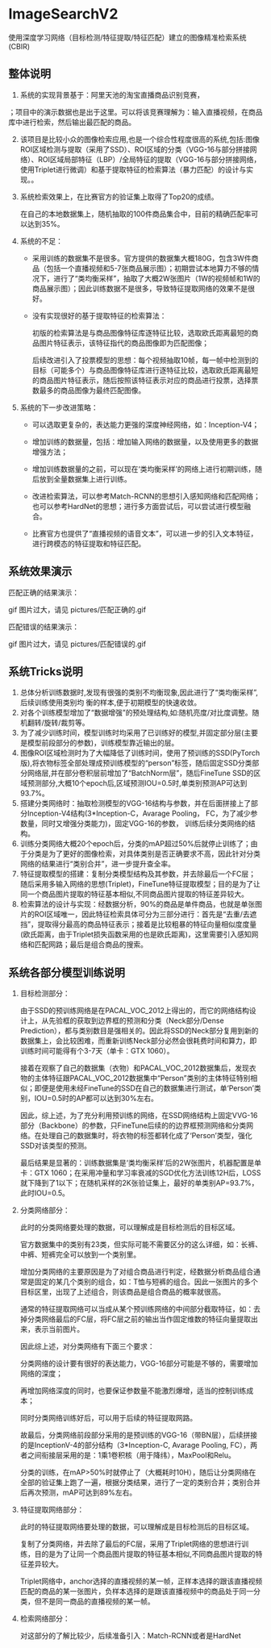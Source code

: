 # ImageSearchV2
使用深度学习网络（目标检测/特征提取/特征匹配）建立的图像精准检索系统(CBIR)

## 整体说明

1. 系统的实现背景基于：阿里天池的淘宝直播商品识别竞赛，

[直达链接]: https://tianchi.aliyun.com/competition/entrance/231772/tab/185	"点击跳转"

；项目中的演示数据也是出于这里。可以将该竞赛理解为：输入直播视频，在商品库中进行检索，然后输出最匹配的商品。

2. 该项目是比较小众的图像检索应用,也是一个综合性程度很高的系统,包括:图像ROI区域检测与提取（采用了SSD）、ROI区域的分类（VGG-16与部分拼接网络）、ROI区域局部特征（LBP）/全局特征的提取（VGG-16与部分拼接网络，使用Triplet进行微调）和基于提取特征的检索算法（暴力匹配）的设计与实现。。

3. 系统检索效果上，在比赛官方的验证集上取得了Top20的成绩。

   在自己的本地数据集上，随机抽取的100件商品集合中，目前的精确匹配率可以达到35%。

4. 系统的不足：

   - 采用训练的数据集不是很多。官方提供的数据集大概180G，包含3W件商品（包括一个直播视频和5-7张商品展示图）；初期尝试本地算力不够的情况下，进行了“类均衡采样”，抽取了大概2W张图片（1W的视频帧和1W的商品展示图）；因此训练数据不是很多，导致特征提取网络的效果不是很好。

   - 没有实现很好的基于提取特征的检索算法：

     初版的检索算法是与商品图像特征库逐特征比较，选取欧氏距离最短的商品图片特征表示，该特征指代的商品图像即为匹配图像；

     后续改进引入了投票模型的思想：每个视频抽取10帧，每一帧中检测到的目标（可能多个）与商品图像特征库进行逐特征比较，选取欧氏距离最短的商品图片特征表示，随后按照该特征表示对应的商品进行投票，选择票数最多的商品图像为最终匹配图像。

5. 系统的下一步改进策略：

   - 可以选取更复杂的，表达能力更强的深度神经网络，如：Inception-V4；

   - 增加训练的数据量，包括：增加输入网络的数据量，以及使用更多的数据增强方法；

   - 增加训练数据量的之前，可以现在‘类均衡采样’的网络上进行初期训练，随后放到全量数据集上进行训练。

   - 改进检索算法，可以参考Match-RCNN的思想引入感知网络和匹配网络；也可以参考HardNet的思想；进行多方面尝试后，可以尝试进行模型融合。

   - 比赛官方也提供了“直播视频的语音文本”，可以进一步的引入文本特征，进行跨模态的特征提取和特征匹配。



## 系统效果演示

匹配正确的结果演示：

gif 图片过大，请见 pictures/匹配正确的.gif

匹配错误的结果演示：

gif 图片过大，请见 pictures/匹配错误的.gif



##  系统Tricks说明

1. 总体分析训练数据时,发现有很强的类别不均衡现象,因此进行了“类均衡采样”,后续训练使用类别均
   衡的样本,便于初期模型的快速收敛。
2. 对各个训练模型增加了“数据增强”的预处理结构,如:随机亮度/对比度调整。随机翻转/旋转/裁剪等。
3. 为了减少训练时间，模型训练时均采用了已训练好的模型,并固定部分层(主要是模型前段部分的参数)，训练模型靠近输出的层。
4. 图像ROI区域检测时为了大幅降低了训练时间，使用了预训练的SSD(PyTorch版),将衣物标签全部处理成预训练模型的“person”标签，随后固定SSD分类部分网络层,并在部分卷积层前增加了“BatchNorm层”，随后FineTune SSD的区域预测部分,大概10个epoch后,区域预测IOU=0.5时,单类别预测AP可达到93.7%。
5. 搭建分类网络时：抽取检测模型的VGG-16结构与参数，并在后面拼接上了部分Inception-V4结构(3*Inception-C，Avarage Pooling， FC，为了减少参数量，同时又增强分类能力)，固定VGG-16的参数，
   训练后续分类网络的结构。
6. 训练分类网络大概20个epoch后，分类的mAP超过50%后就停止训练了；由于分类是为了更好的图像检索，对具体类别是否正确要求不高，因此针对分类网络的结果进行“类别合并”，进一步提升查全率。
7. 特征提取模型的搭建：复制分类模型结构及其参数，并去除最后一个FC层；随后采用多输入网络的思想(Triplet)，FineTune特征提取模型；目的是为了让同一个商品图片提取的特征基本相似,不同商品图片提取的特征差异较大。
8. 检索算法的设计与实现：经数据分析，90%的商品是单件商品，也就是单张图片的ROI区域唯一，因此特征检索具体可分为三部分进行：首先是“去重/去遮挡”，提取得分最高的商品特征表示；接着是比较粗暴的特征向量相似度度量(欧氏距离，由于Triplet损失函数采用的也是欧氏距离)，这里需要引入感知网络和匹配网路；最后是组合商品的搜索。



## 系统各部分模型训练说明

1. 目标检测部分：

   由于SSD的预训练网络是在PACAL_VOC_2012上得出的，而它的网络结构设计上，从先验框的获取到边界框的预测和分类（Neck部分/Dense Prediction），都与类别数目是强相关的。因此将SSD的Neck部分复用到新的数据集上，会比较困难，而重新训练Neck部分必然会很耗费时间和算力，即训练时间可能得有个3-7天（单卡：GTX 1060）。

   接着在观察了自己的数据集（衣物）和PACAL_VOC_2012数据集后，发现衣物的主体特征跟PACAL_VOC_2012数据集中“Person”类别的主体特征特别相似；即便是使用未经FineTune的SSD在自己的数据集进行测试，单‘Person’类别，IOU=0.5时的AP都可以达到30%左右。

   因此，综上述，为了充分利用预训练的网络，在SSD网络结构上固定VVG-16部分（Backbone）的参数，只FineTune后续的的边界框预测网络和分类网络。在处理自己的数据集时，将衣物的标签都转化成了‘Person’类型，强化SSD对该类型的预测。

   最后结果是显著的：训练数据集是‘类均衡采样’后的2W张图片，机器配置是单卡：GTX 1060；在采用冲量和学习率衰减的SGD优化方法训练12H后，LOSS就下降到了1以下；在随机采样的2K张验证集上，最好的单类别AP=93.7%，此时IOU=0.5。

   

2. 分类网络部分：

   此时的分类网络要处理的数据，可以理解成是目标检测后的目标区域。

   官方数据集中的类别有23类，但实际可能不需要区分的这么详细，如：长裤、中裤、短裤完全可以放到一个类别里。

   增加分类网络的主要原因是为了对组合商品进行判定，经数据分析商品组合通常是固定的某几个类别的组合，如：T恤与短裤的组合。因此一张图片的多个目标区里，出现了上述组合，则该商品是组合商品的概率就很高。

   通常的特征提取网络可以当成从某个预训练网络的中间部分截取特征，如：去掉分类网络最后的FC层，将FC层之前的输出当作固定维数的特征向量提取出来，表示当前图片。

   

   因此综上述，对分类网络有下面三个要求：

   分类网络的设计要有很好的表达能力，VGG-16部分可能是不够的，需要增加网络的深度；

   再增加网络深度的同时，也要保证参数量不能激烈爆增，适当的控制训练成本；

   同时分类网络训练好后，可以用于后续的特征提取网路。

   故最后，分类网络前段部分采用的是预训练的VGG-16（带BN层），后续拼接的是InceptionV-4的部分结构（3*Inception-C, Avarage Pooling, FC），两者之间衔接层采用的是：1乘1卷积核（用于降纬），MaxPool和Relu。

   

   分类的训练，在mAP>50%时就停止了（大概耗时10H），随后让分类网络在全部的验证集上跑了一遍，根据分类结果，进行了一定的类别合并；类别合并后再次预测，mAP可达到89%左右。

   

3. 特征提取网络部分：

   此时的特征提取网络要处理的数据，可以理解成是目标检测后的目标区域。

   复制了分类网络，并去除了最后的FC层，采用了Triplet网络的思想进行训练，目的是为了让同一个商品图片提取的特征基本相似,不同商品图片提取的特征差异较大。

   Triplet网络中，anchor选择的直播视频的某一帧，正样本选择的跟该直播视频匹配的商品的某一张图片，负样本选择的是跟该直播视频中的商品处于同一分类，但不是同一商品的直播视频的某一帧。

   

4. 检索网络部分：

   对这部分的了解比较少，后续准备引入：Match-RCNN或者是HardNet

